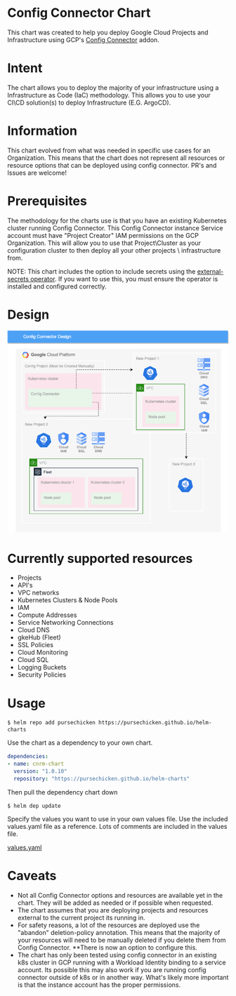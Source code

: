 # Config Connector Chart

This chart was created to help you deploy Google Cloud Projects and Infrastructure using GCP's [Config Connector](https://cloud.google.com/config-connector/docs/overview) addon.

# Intent

The chart allows you to deploy the majority of your infrastructure using a Infrastructure as Code (IaC) methodology. This allows you to use your CI\CD solution(s) to deploy Infrastructure (E.G. ArgoCD).

# Information

This chart evolved from what was needed in specific use cases for an Organization. This means that the chart does not represent all resources or resource options that can be deployed using config connector. PR's and Issues are welcome!

# Prerequisites

The methodology for the charts use is that you have an existing Kubernetes cluster running Config Connector. This Config Connector instance Service account must have "Project Creator" IAM permissions on the GCP Organization. This will allow you to use that Project\Cluster as your configuration cluster to then deploy all your other projects \ infrastructure from.

NOTE: This chart includes the option to include secrets using the [external-secrets operator](https://external-secrets.io/latest/). If you want to use this, you must ensure the operator is installed and configured correctly.

# Design

<img src="images/cnrmDesign.png" alt="Design"></br>

# Currently supported resources

- Projects
- API's
- VPC networks
- Kubernetes Clusters & Node Pools
- IAM
- Compute Addresses
- Service Networking Connections
- Cloud DNS
- gkeHub (Fleet)
- SSL Policies
- Cloud Monitoring
- Cloud SQL
- Logging Buckets
- Security Policies

# Usage

```console
$ helm repo add pursechicken https://pursechicken.github.io/helm-charts
```

Use the chart as a dependency to your own chart.

```Chart.yaml
dependencies:
- name: cnrm-chart
  version: "1.0.10"
  repository: "https://pursechicken.github.io/helm-charts"
```

Then pull the dependency chart down

```console
$ helm dep update
```

Specify the values you want to use in your own values file. Use the included values.yaml file as a reference. Lots of comments are included in the values file.

[values.yaml](./values.yaml)

# Caveats

- Not all Config Connector options and resources are available yet in the chart. They will be added as needed or if possible when requested.
- The chart assumes that you are deploying projects and resources external to the current project its running in.
- For safety reasons, a lot of the resources are deployed use the "abandon" deletion-policy annotation. This means that the majority of your resources will need to be manually deleted if you delete them from Config Connector. **There is now an option to configure this.
- The chart has only been tested using config connector in an existing k8s cluster in GCP running with a Workload Identity binding to a service account. Its possible this may also work if you are running config connector outside of k8s or in another way. What's likely more important is that the instance account has the proper permissions.